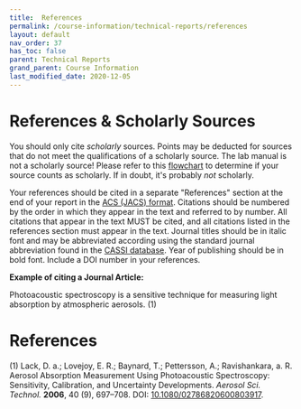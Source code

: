 ```yaml
---
title:  References
permalink: /course-information/technical-reports/references
layout: default
nav_order: 37
has_toc: false
parent: Technical Reports
grand_parent: Course Information
last_modified_date: 2020-12-05
---
```


# References & Scholarly Sources

You should only cite *scholarly* sources.  Points may be deducted for sources that do not meet the qualifications of a scholarly source.  The lab manual is not a scholarly source!  Please refer to this [flowchart](https://www.library.illinois.edu/ugl/howdoi/scholarly/) to determine if your source counts as scholarly.  If in doubt, it's probably *not* scholarly.  

Your references should be cited in a separate "References" section at the end of your report in the [ACS (JACS) format](https://libguides.williams.edu/citing/acs).  Citations should be numbered by the order in which they appear in the text and referred to by number.  All citations that appear in the text MUST be cited, and all citations listed in the references section must appear in the text.  Journal titles should be in italic font and may be abbreviated according using the standard journal abbreviation found in the [CASSI database](https://cassi.cas.org/).  Year of publishing should be in bold font.  Include a DOI number in your references.

**Example of citing a Journal Article:**

Photoacoustic spectroscopy is a sensitive technique for measuring light absorption by atmospheric aerosols. (1)

# References

(1) Lack, D. a.; Lovejoy, E. R.; Baynard, T.; Pettersson, A.; Ravishankara, a. R. Aerosol Absorption Measurement Using Photoacoustic Spectroscopy: Sensitivity, Calibration, and Uncertainty Developments. *Aerosol Sci. Technol.* **2006**, 40 (9), 697–708. DOI: [10.1080/02786820600803917](https://doi.org/10.1080/02786820600803917).
